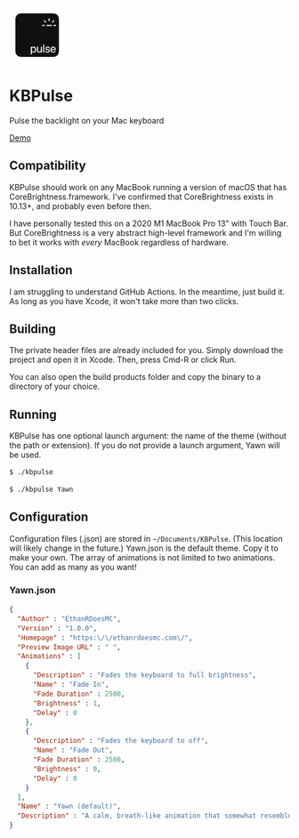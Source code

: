 <img style="display:inline-block;" src="LOGO.png" alt="KBPulse" width="100" height="100">

# KBPulse
Pulse the backlight on your Mac keyboard

<a href="https://www.youtube.com/watch?v=0plJtiXuT0U">Demo</a>

## Compatibility
KBPulse should work on any MacBook running a version of macOS that has CoreBrightness.framework. I've confirmed that CoreBrightness exists in 10.13+, and probably even before then.

I have personally tested this on a 2020 M1 MacBook Pro 13" with Touch Bar. But CoreBrightness is a very abstract high-level framework and I'm willing to bet it works with *every* MacBook regardless of hardware.

## Installation
I am struggling to understand GitHub Actions. In the meantime, just build it. As long as you have Xcode, it won't take more than two clicks.

## Building
The private header files are already included for you. Simply download the project and open it in Xcode. Then, press Cmd-R or click Run. 

You can also open the build products folder and copy the binary to a directory of your choice. 

## Running
KBPulse has one optional launch argument: the name of the theme (without the path or extension). If you do not provide a launch argument, Yawn will be used.

```sh
$ ./kbpulse
```

```sh
$ ./kbpulse Yawn
```

## Configuration
Configuration files (.json) are stored in `~/Documents/KBPulse`. (This location will likely change in the future.) Yawn.json is the default theme. Copy it to make your own.
The array of animations is not limited to two animations. You can add as many as you want!

### Yawn.json
```json
{
  "Author" : "EthanRDoesMC",
  "Version" : "1.0.0",
  "Homepage" : "https:\/\/ethanrdoesmc.com\/",
  "Preview Image URL" : " ",
  "Animations" : [
    {
      "Description" : "Fades the keyboard to full brightness",
      "Name" : "Fade In",
      "Fade Duration" : 2500,
      "Brightness" : 1,
      "Delay" : 0
    },
    {
      "Description" : "Fades the keyboard to off",
      "Name" : "Fade Out",
      "Fade Duration" : 2500,
      "Brightness" : 0,
      "Delay" : 0
    }
  ],
  "Name" : "Yawn (default)",
  "Description" : "A calm, breath-like animation that somewhat resembles the sleep indicator on older MacBooks."
}
```
